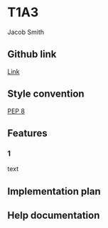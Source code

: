 # T1A3

Jacob Smith

## Github link

[Link](https://github.com/intameli/T1A3)

## Style convention

[PEP 8](https://peps.python.org/pep-0008/)

## Features

### 1

text

## Implementation plan

## Help documentation
